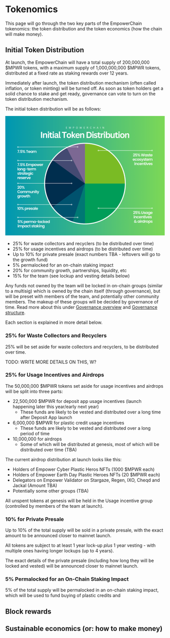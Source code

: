# Tokenomics

This page will go through the two key parts of the EmpowerChain tokenomics: the token distribution and the token economics (how the chain will make money).

## Initial Token Distribution
At launch, the EmpowerChain will have a total supply of 200,000,000 $MPWR tokens, 
with a maximum supply of 1,000,000,000 $MPWR tokens, distributed at a fixed rate as staking rewards over 12 years.

Immediately after launch, the token distribution mechanism (often called inflation, or token minting) will be turned off.
As soon as token holders get a solid chance to stake and get ready, governance can vote to turn on the token distribution mechanism.

The initial token distribution will be as follows:

![token-distribution.png](token-distribution.png)

- 25% for waste collectors and recyclers (to be distributed over time)
- 25% for usage incentives and airdrops (to be distributed over time)
- Up to 10% for private presale (exact numbers TBA - leftovers will go to the growth fund)
- 5% permalocked for an on-chain staking impact
- 20% for community growth, partnerships, liquidity, etc
- 15% for the team (see lockup and vesting details below)

Any funds not owned by the team will be locked in on-chain groups (similar to a multisig) which is owned by the chain itself (through governance),
but will be preset with members of the team, and potentially other community members. The makeup of these groups will be decided by governance of time.
Read more about this under [Governance overview](../governance/overview.md) and [Governance structure](../governance/structure.md).

Each section is explained in more detail below.

### 25% for Waste Collectors and Recyclers
25% will be set aside for waste collectors and recyclers, to be distributed over time.

TODO: WRITE MORE DETAILS ON THIS, W?

### 25% for Usage Incentives and Airdrops
The 50,000,000 $MPWR tokens set aside for usage incentives and airdrops will be split into three parts:
- 22,500,000 $MPWR for deposit app usage incentives (launch happening later this year/early next year)
  - These funds are likely to be vested and distributed over a long time after Deposit App launch
- 6,000,000 $MPWR for plastic credit usage incentives
    - These funds are likely to be vested and distributed over a long period of time
- 10,000,000 for airdrops
    - Some of which will be distributed at genesis, most of which will be distributed over time (TBA)

The current airdrop distribution at launch looks like this:
- Holders of Empower Cyber Plastic Heros NFTs (1000 $MPWR each)
- Holders of Empower Earth Day Plastic Heroes NFTs (20 $MPWR each)
- Delegators on Empower Validator on Stargaze, Regen, IXO, Cheqd and Jackal (Amount TBA)
- Potentially some other groups (TBA)

All unspent tokens at genesis will be held in the Usage incentive group (controlled by members of the team at launch).

### 10% for Private Presale
Up to 10% of the total supply will be sold in a private presale, with the exact amount to be announced closer to mainnet launch.

All tokens are subject to at least 1 year lock-up _plus_ 1 year vesting - with multiple ones having longer lockups (up to 4 years).

The exact details of the private presale (including how long they will be locked and vested) will be announced closer to mainnet launch.

### 5% Permalocked for an On-Chain Staking Impact
5% of the total supply will be permalocked in an on-chain staking impact, which will be used to fund buying of plastic credits and 

## Block rewards

## Sustainable economics (or: how to make money)